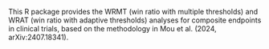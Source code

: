 This R package provides the WRMT (win ratio with multiple thresholds) and WRAT (win ratio with adaptive thresholds) analyses for composite endpoints in clinical trials, based on the methodology in Mou et al. (2024, arXiv:2407.18341).
